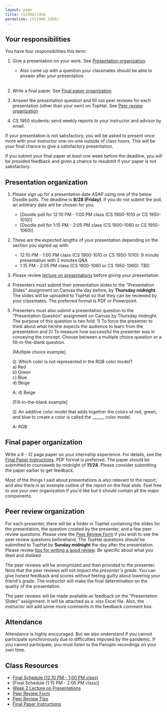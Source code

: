```yaml
---
layout: page
title: CS1900/1950
permalink: /CS1900_1950/
---
```


## Your responsibilities

You have four responsibilities this term:

1. Give a presentation on your work.  See [Presentation organization](#presentation-organization).
   * Also come up with a question your classmates should be able to answer after your presentation.<br><br>

2. Write a final paper.  See [Final paper organization](#final-paper-organization).

3. Answer the presentation question and fill out peer reviews for each presentation (other than your own) on TopHat.  See [Peer review organization](#peer-review-organization)

4. CS 1950 students: send weekly reports to your instructor and advisor by email.

If your presentation is not satisfactory, you will be asked to present once more with your instructor one-on-one outside of class hours.  This will be your final chance to give a satisfactory presentation.

If you submit your final paper at least one week before the deadline, you will be provided feedback and given a chance to resubmit if your paper is not satisfactory.

## Presentation organization

1. Please sign up for a presentation date ASAP using one of the below Doodle polls.  The deadline is **8/28 (Friday)**.  If you do not submit the poll, an arbitrary date will be chosen for you.
   * [Doodle poll for 12:10 PM - 1:00 PM class (CS 1900-1010 or CS 1950-1010)]
   * [Doodle poll for 1:15 PM - 2:05 PM class (CS 1900-1060 or CS 1950-1060)]  

2. These are the expected lengths of your presentation depending on the section you signed up with:
   * 12:10 PM - 1:00 PM class (CS 1900-1010 or CS 1950-1010): 9 minute presentation with 2 minutes Q&A
   * 1:15 PM - 2:05 PM class (CS 1900-1060 or CS 1950-1060): TBD  

2. Please review [lecture on presentations]({{site.baseurl}}/lectures/lecture-on-presentations-internship.pdf) before giving your presentation.  

3. Presenters must submit their presentation slides to the "Presentation
   Slides" assignment on Canvas the day before, by **Thursday midnight**.  The
slides will be uploaded to TopHat so that they can be reviewed by your
classmates.  The preferred format is PDF or Powerpoint.  

4. Presenters must also submit a presentation question to the "Presentation
   Question" assignment on Canvas by Thursday midnight.  The purpose of this
question is two fold: 1) To force the presenter to think about what he/she
expects the audience to learn from the presentation and 2) To measure how
successful the presenter was in conveying the concept.  Choose between a
multiple choice question or a fill-in-the-blank question.

   [Multiple choice example]
  
   Q: Which color is not represented in the RGB color model?  
   a) Red  
   b) Green  
   c) Blue  
   d) Beige  

   A: d) Beige

   [Fill-in-the-blank example]

   Q: An additive color model that adds together the colors of red, green, and blue to create a color is called the ______ color model.

   A: RGB

## Final paper organization

Write a 8 - 12 page paper on your internship experience.  For details, see the [Final Paper Instructions]({{site.baseurl}}/final_paper).  PDF format is preferred.  The paper should be submitted to courseweb by midnight of **11/24**.  Please consider submitting the paper earlier to get feedback.

Most of the things I said about presentations is also relevant to the report, and also there is an example outline of the report on the final slide.  Feel free to use your own organization if you'd like but it should contain all the major components.

## Peer review organization

For each presenter, there will be a folder in TopHat containing the slides for
the presentation, the question created by the presenter, and a few peer review
questions.  Please view the [Peer Review
Form]({{site.baseurl}}/internships/review_form.txt) if you wish to see the peer
review questions beforehand.  The TopHat questions should be submitted to
TopHat by **Sunday midnight** the day after the presentation.  Please review
[tips for writing a good review]({{site.baseurl}}/review_tips).  Be specific
about what you liked and disliked.

The peer reviews will be anonymized and then provided to the presenter.  Note
that the peer reviews *will not impact the presenter's grade*.  You can give
honest feedback and scores without feeling guilty about lowering your friend's
grade.  The instructor will make the final determination on the quality of the
presentation.

The peer reviews will be made available as feedback on the "Presentation
Slides" assignment.  It will be attached as a .xlsx Excel file.  Also, the
instructor will add some more comments in the feedback comment box.

## Attendance

Attendance is highly encouraged.  But we also understand if you cannot participate synchronously due to difficulties imposed by the pandemic.  If you cannot participate, you must listen to the Panopto recordings on your own time.

## Class Resources

* [Final Schedule (12:10 PM - 1:00 PM class)]({{site.baseurl}}/internship_presentation_schedule)
* [Final Schedule (1:15 PM - 2:05 PM class)]
* [Week 2 Lecture on Presentations]({{site.baseurl}}/lectures/lecture-on-presentations-internship.pdf)
* [Peer Review Form]({{site.baseurl}}/internships/review_form.txt)
* [Peer Review Tips]({{site.baseurl}}/review_tips)
* [Final Paper Instructions]({{site.baseurl}}/final_paper)
